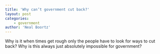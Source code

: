 ```yaml
---
title: 'Why can’t government cut back?'
layout: post
categories:
    - government
author: 'Neal Boortz'
---
```


Why is it when times get rough only the people have to look for ways to cut back? Why is this always just absolutely impossible for government?